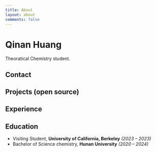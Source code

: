 ```yaml
---
title: About
layout: about
comments: false
---
```

# Qinan Huang

Theoratical Chemistry student.

## Contact



## Projects (open source)



##  Experience



## Education

- Visiting Student, **University of California, Berkeley** *(2023 – 2023)*
- Bachelor of Science chemistry, **Hunan University** *(2020 – 2024)*

